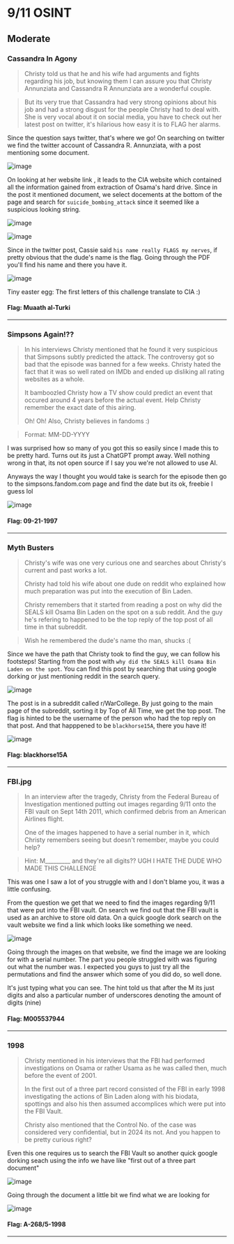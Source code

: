 # 9/11 OSINT

## Moderate

### Cassandra In Agony

> Christy told us that he and his wife had arguments and fights regarding his job, but knowing them I can assure you that Christy Annunziata and Cassandra R Annunziata are a wonderful couple.

> But its very true that Cassandra had very strong opinions about his job and had a strong disgust for the people Christy had to deal with. She is very vocal about it on social media, you have to check out her latest post on twitter, it's hilarious how easy it is to FLAG her alarms.

Since the question says twitter, that's where we go! On searching on twitter we find the twitter account of Cassandra R. Annunziata, with a post mentioning some document.

![image](https://github.com/user-attachments/assets/fb15c773-437e-48f9-b568-4fb1af77e0b2)

On looking at her website link , it leads to the CIA website which contained all the information gained from extraction of Osama's hard drive. Since in the post it mentioned document, we select docements at the bottom of the page and search for `suicide_bombing_attack` since it seemed like a suspicious looking string. 

![image](https://github.com/user-attachments/assets/e7530636-9eb0-4ea7-9546-72cdf3139a9b)

![image](https://github.com/user-attachments/assets/4d004332-1eba-45c6-98a2-3dd0312e6a09)

Since in the twitter post, Cassie said `his name really FLAGS my nerves`, if pretty obvious that the dude's name is the flag. Going through the PDF you'll find his name and there you have it.

![image](https://github.com/user-attachments/assets/c5465c7c-b80f-4f32-a3d8-67b9398d6a2b)

Tiny easter egg: The first letters of this challenge translate to CIA :)

#### Flag: Muaath al-Turki

---

### Simpsons Again!??

> In his interviews Christy mentioned that he found it very suspicious that Simpsons subtly predicted the attack. The controversy got so bad that the episode was banned for a few weeks. Christy hated the fact that it was so well rated on IMDb and ended up disliking all rating websites as a whole.
> 
> It bamboozled Christy how a TV show could predict an event that occured around 4 years before the actual event. Help Christy remember the exact date of this airing.
> 
> Oh! Oh! Also, Christy believes in fandoms :)

> Format: MM-DD-YYYY

I was surprised how so many of you got this so easily since I made this to be pretty hard. Turns out its just a ChatGPT prompt away. Well nothing wrong in that, its not open source if I say you we're not allowed to use AI. 

Anyways the way I thought you would take is search for the episode then go to the simpsons.fandom.com page and find the date but its ok, freebie I guess lol

![image](https://github.com/user-attachments/assets/c111a537-d3e8-4d10-86f4-f1cbd8bc226c)

#### Flag: 09-21-1997

---

### Myth Busters

> Christy's wife was one very curious one and searches about Christy's current and past works a lot.
>
> Christy had told his wife about one dude on reddit who explained how much preparation was put into the execution of Bin Laden.
>
> Christy remembers that it started from reading a post on why did the SEALS kill Osama Bin Laden on the spot on a sub reddit. And the guy he's refering to happened to be the top reply of the top post of all time in that subreddit.

> Wish he remembered the dude's name tho man, shucks :(


Since we have the path that Christy took to find the guy, we can follow his footsteps! Starting from the post with `why did the SEALS kill Osama Bin Laden on the spot`. You can find this post by searching that using google dorking or just mentioning reddit in the search query.

![image](https://github.com/user-attachments/assets/cc5fbfb5-0825-46bb-aec4-0c208941180c)

The post is in a subreddit called r/WarCollege. By just going to the main page of the subreddit, sorting it by Top of All Time, we get the top post. The flag is hinted to be the username of the person who had the top reply on that post. And that happpened to be `blackhorse15A`, there you have it!

![image](https://github.com/user-attachments/assets/c8780ba5-a1f0-42ad-a782-f72e85fe9547)

#### Flag: blackhorse15A

---

### FBI.jpg

> In an interview after the tragedy, Christy from the Federal Bureau of Investigation mentioned putting out images regarding 9/11 onto the FBI vault on Sept 14th 2011, which confirmed debris from an American Airlines flight.
>
> One of the images happened to have a serial number in it, which Christy remembers seeing but doesn't remember, maybe you could help?

> Hint: M_________ and they're all digits?? UGH I HATE THE DUDE WHO MADE THIS CHALLENGE

This was one I saw a lot of you struggle with and I don't blame you, it was a little confusing.

From the question we get that we need to find the images regarding 9/11 that were put into the FBI vault. On search we find out that the FBI vault is used as an archive to store old data. On a quick google dork search on the vault website we find a link which looks like something we need.

![image](https://github.com/user-attachments/assets/1f9d1657-0efe-4ce9-95a2-55138bef79eb)

Going through the images on that website, we find the image we are looking for with a serial number. The part you people struggled with was figuring out what the number was. I expected you guys to just try all the permutations and find the answer which some of you did do, so well done. 

It's just typing what you can see. The hint told us that after the M its just digits and also a particular number of underscores denoting the amount of digits (nine)

#### Flag: M005537944

---

### 1998

> Christy mentioned in his interviews that the FBI had performed investigations on Osama or rather Usama as he was called then, much before the event of 2001.
>
> In the first out of a three part record consisted of the FBI in early 1998 investigating the actions of Bin Laden along with his biodata, spottings and also his then assumed accomplices which were put into the FBI Vault.
>
> Christy also mentioned that the Control No. of the case was considered very confidential, but in 2024 its not. And you happen to be pretty curious right?

Even this one requires us to search the FBI Vault so another quick google dorking seach using the info we have like "first out of a three part document"

![image](https://github.com/user-attachments/assets/096db60a-98bb-4fd5-a686-47ca82cef369)

Going through the document a little bit we find what we are looking for

![image](https://github.com/user-attachments/assets/136a6498-fe8d-4772-9ebc-e0db6b9b751a)

#### Flag: A-268/5-1998

---




